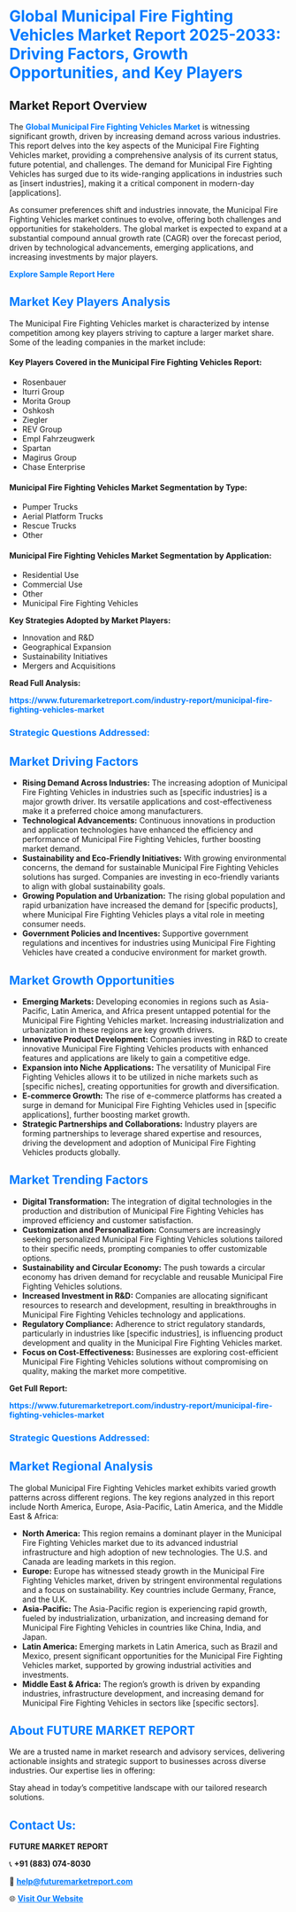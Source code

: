 <h1 style="color: #007BFF;">Global Municipal Fire Fighting Vehicles Market Report 2025-2033: Driving Factors, Growth Opportunities, and Key Players</h1>

<section id="overview">
<h2>Market Report Overview</h2>
<p>The <a href="https://www.futuremarketreport.com/industry-report/municipal-fire-fighting-vehicles-market" style="color: #007BFF; text-decoration: none;"><strong>Global Municipal Fire Fighting Vehicles Market</strong></a> is witnessing significant growth, driven by increasing demand across various industries. This report delves into the key aspects of the Municipal Fire Fighting Vehicles market, providing a comprehensive analysis of its current status, future potential, and challenges. The demand for Municipal Fire Fighting Vehicles has surged due to its wide-ranging applications in industries such as [insert industries], making it a critical component in modern-day [applications].</p>
<p>As consumer preferences shift and industries innovate, the Municipal Fire Fighting Vehicles market continues to evolve, offering both challenges and opportunities for stakeholders. The global market is expected to expand at a substantial compound annual growth rate (CAGR) over the forecast period, driven by technological advancements, emerging applications, and increasing investments by major players.</p>
</section>

<section id="overview">
<p><a href="https://www.futuremarketreport.com/request-sample/reportId=126584" style="color: #007BFF; text-decoration: none;"><strong>Explore Sample Report Here</strong></a></p>
</section>

<section id="key-players">
<h2 style="color: #007BFF;">Market Key Players Analysis</h2>
<p>The Municipal Fire Fighting Vehicles market is characterized by intense competition among key players striving to capture a larger market share. Some of the leading companies in the market include:</p>
<h4>Key Players Covered in the Municipal Fire Fighting Vehicles Report:</h4>
<ul><li>Rosenbauer</li><li>Iturri Group</li><li>Morita Group</li><li>Oshkosh</li><li>Ziegler</li><li>REV Group</li><li>Empl Fahrzeugwerk</li><li>Spartan</li><li>Magirus Group</li><li>Chase Enterprise</li></ul>
<h4>Municipal Fire Fighting Vehicles Market Segmentation by Type:</h4>
<ul><li>Pumper Trucks</li><li>Aerial Platform Trucks</li><li>Rescue Trucks</li><li>Other</li></ul>

<h4>Municipal Fire Fighting Vehicles Market Segmentation by Application:</h4>
<ul><li>Residential Use</li><li>Commercial Use</li><li>Other</li><li>Municipal Fire Fighting Vehicles</li></ul>
<p><strong>Key Strategies Adopted by Market Players:</strong></p>
<ul>
<li>Innovation and R&D</li>
<li>Geographical Expansion</li>
<li>Sustainability Initiatives</li>
<li>Mergers and Acquisitions</li>
</ul>
</section>

<section>
<p><strong>Read Full Analysis: </strong></p><a href="https://www.futuremarketreport.com/industry-report/municipal-fire-fighting-vehicles-market" style="color: #007BFF; text-decoration: none;"><strong>https://www.futuremarketreport.com/industry-report/municipal-fire-fighting-vehicles-market</strong></a>
<h3 style="color: #007BFF;">Strategic Questions Addressed:</h3>
</section>

<section id="driving-factors">
<h2 style="color: #007BFF;">Market Driving Factors</h2>
<ul>
<li><strong>Rising Demand Across Industries:</strong> The increasing adoption of Municipal Fire Fighting Vehicles in industries such as [specific industries] is a major growth driver. Its versatile applications and cost-effectiveness make it a preferred choice among manufacturers.</li>
<li><strong>Technological Advancements:</strong> Continuous innovations in production and application technologies have enhanced the efficiency and performance of Municipal Fire Fighting Vehicles, further boosting market demand.</li>
<li><strong>Sustainability and Eco-Friendly Initiatives:</strong> With growing environmental concerns, the demand for sustainable Municipal Fire Fighting Vehicles solutions has surged. Companies are investing in eco-friendly variants to align with global sustainability goals.</li>
<li><strong>Growing Population and Urbanization:</strong> The rising global population and rapid urbanization have increased the demand for [specific products], where Municipal Fire Fighting Vehicles plays a vital role in meeting consumer needs.</li>
<li><strong>Government Policies and Incentives:</strong> Supportive government regulations and incentives for industries using Municipal Fire Fighting Vehicles have created a conducive environment for market growth.</li>
</ul>
</section>

<section id="growth-opportunities">
<h2 style="color: #007BFF;">Market Growth Opportunities</h2>
<ul>
<li><strong>Emerging Markets:</strong> Developing economies in regions such as Asia-Pacific, Latin America, and Africa present untapped potential for the Municipal Fire Fighting Vehicles market. Increasing industrialization and urbanization in these regions are key growth drivers.</li>
<li><strong>Innovative Product Development:</strong> Companies investing in R&D to create innovative Municipal Fire Fighting Vehicles products with enhanced features and applications are likely to gain a competitive edge.</li>
<li><strong>Expansion into Niche Applications:</strong> The versatility of Municipal Fire Fighting Vehicles allows it to be utilized in niche markets such as [specific niches], creating opportunities for growth and diversification.</li>
<li><strong>E-commerce Growth:</strong> The rise of e-commerce platforms has created a surge in demand for Municipal Fire Fighting Vehicles used in [specific applications], further boosting market growth.</li>
<li><strong>Strategic Partnerships and Collaborations:</strong> Industry players are forming partnerships to leverage shared expertise and resources, driving the development and adoption of Municipal Fire Fighting Vehicles products globally.</li>
</ul>
</section>

<section id="trending-factors">
<h2 style="color: #007BFF;">Market Trending Factors</h2>
<ul>
<li><strong>Digital Transformation:</strong> The integration of digital technologies in the production and distribution of Municipal Fire Fighting Vehicles has improved efficiency and customer satisfaction.</li>
<li><strong>Customization and Personalization:</strong> Consumers are increasingly seeking personalized Municipal Fire Fighting Vehicles solutions tailored to their specific needs, prompting companies to offer customizable options.</li>
<li><strong>Sustainability and Circular Economy:</strong> The push towards a circular economy has driven demand for recyclable and reusable Municipal Fire Fighting Vehicles solutions.</li>
<li><strong>Increased Investment in R&D:</strong> Companies are allocating significant resources to research and development, resulting in breakthroughs in Municipal Fire Fighting Vehicles technology and applications.</li>
<li><strong>Regulatory Compliance:</strong> Adherence to strict regulatory standards, particularly in industries like [specific industries], is influencing product development and quality in the Municipal Fire Fighting Vehicles market.</li>
<li><strong>Focus on Cost-Effectiveness:</strong> Businesses are exploring cost-efficient Municipal Fire Fighting Vehicles solutions without compromising on quality, making the market more competitive.</li>
</ul>
</section>

<section>
<p><strong>Get Full Report: </strong></p><a href="https://www.futuremarketreport.com/industry-report/municipal-fire-fighting-vehicles-market" style="color: #007BFF; text-decoration: none;"><strong>https://www.futuremarketreport.com/industry-report/municipal-fire-fighting-vehicles-market</strong></a>
<h3 style="color: #007BFF;">Strategic Questions Addressed:</h3>
</section>


<section id="regional-analysis">
<h2 style="color: #007BFF;">Market Regional Analysis</h2>
<p>The global Municipal Fire Fighting Vehicles market exhibits varied growth patterns across different regions. The key regions analyzed in this report include North America, Europe, Asia-Pacific, Latin America, and the Middle East & Africa:</p>
<ul>
<li><strong>North America:</strong> This region remains a dominant player in the Municipal Fire Fighting Vehicles market due to its advanced industrial infrastructure and high adoption of new technologies. The U.S. and Canada are leading markets in this region.</li>
<li><strong>Europe:</strong> Europe has witnessed steady growth in the Municipal Fire Fighting Vehicles market, driven by stringent environmental regulations and a focus on sustainability. Key countries include Germany, France, and the U.K.</li>
<li><strong>Asia-Pacific:</strong> The Asia-Pacific region is experiencing rapid growth, fueled by industrialization, urbanization, and increasing demand for Municipal Fire Fighting Vehicles in countries like China, India, and Japan.</li>
<li><strong>Latin America:</strong> Emerging markets in Latin America, such as Brazil and Mexico, present significant opportunities for the Municipal Fire Fighting Vehicles market, supported by growing industrial activities and investments.</li>
<li><strong>Middle East & Africa:</strong> The region’s growth is driven by expanding industries, infrastructure development, and increasing demand for Municipal Fire Fighting Vehicles in sectors like [specific sectors].</li>
</ul>
</section>

<footer>
<h2 style="color: #007BFF;">About FUTURE MARKET REPORT</h2>
<p>We are a trusted name in market research and advisory services, delivering actionable insights and strategic support to businesses across diverse industries. Our expertise lies in offering:</p>

<p>Stay ahead in today’s competitive landscape with our tailored research solutions.</p>

<h2 style="color: #007BFF;">Contact Us:</h2>
<p><strong>FUTURE MARKET REPORT</strong></p>
<p>📞 <strong>+91 (883) 074-8030</strong></p>
<p>📧 <strong><a href="mailto:help@futuremarketreport.com" style="color: #007BFF;">help@futuremarketreport.com</a></strong></p>
<p>🌐 <strong><a href="https://www.futuremarketreport.com/" style="color: #007BFF;">Visit Our Website</a></strong></p>
</footer>